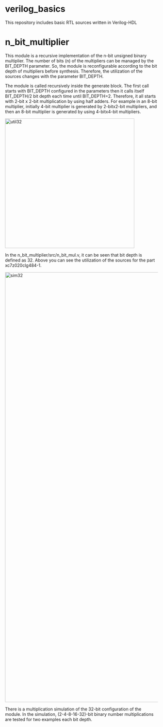 # verilog_basics
 This repository includes basic RTL sources written in Verilog-HDL
 
# n_bit_multiplier
 This module is a recursive implementation of the n-bit unsigned binary multiplier. The number of bits (n) of the multipliers can be managed by the BIT_DEPTH parameter. So, the module is reconfigurable according to the bit depth of multipliers before synthesis. Therefore, the utilization of the sources changes with the parameter BIT_DEPTH. 
 
 The module is called recursively inside the generate block. The first call starts with BIT_DEPTH configured in the parameters then it calls itself BIT_DEPTH/2 bit depth each time until BIT_DEPTH=2. Therefore, it all starts with 2-bit x 2-bit multiplication by using half adders. For example in an 8-bit multiplier, initially 4-bit multiplier is generated by 2-bitx2-bit multipliers, and then an 8-bit multiplier is generated by using 4-bitx4-bit multipliers.
 
 <img width="426" alt="util32" src="https://github.com/oktayogutcu/verilog_basics/assets/46667326/440c7cbc-980e-4fbb-ac62-fb43201e29ea">
 
 In the n_bit_multiplier/src/n_bit_mul.v, it can be seen that bit depth is defined as 32. Above you can see the utilization of the sources for the part xc7z020clg484-1.

<img width="1413" alt="sim32" src="https://github.com/oktayogutcu/verilog_basics/assets/46667326/200afa08-3354-4ad1-9397-1ca96b139159">

There is a multiplication simulation of the 32-bit configuration of the module. In the simulation, (2-4-8-16-32)-bit binary number multiplications are tested for two examples each bit depth.
